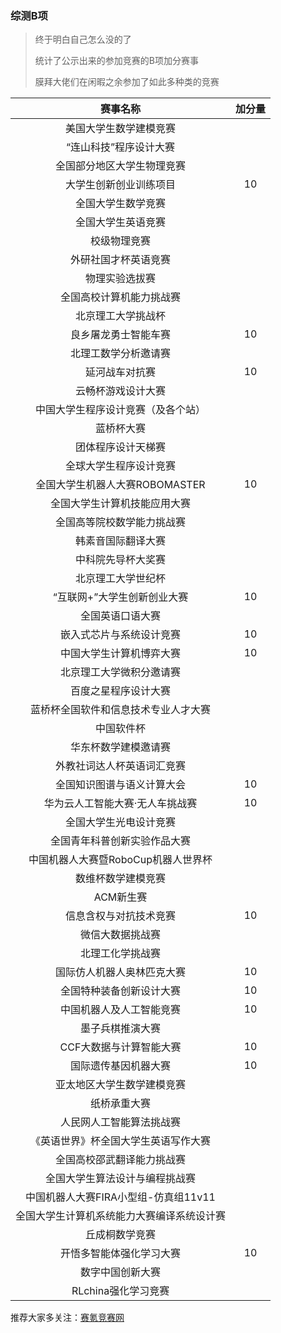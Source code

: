 ### 综测B项

> 终于明白自己怎么没的了
>
> 统计了公示出来的参加竞赛的B项加分赛事
>
> 膜拜大佬们在闲暇之余参加了如此多种类的竞赛

|                  赛事名称                  | 加分量 |
| :----------------------------------------: | :----: |
|           美国大学生数学建模竞赛           |        |
|           “连山科技”程序设计大赛           |        |
|         全国部分地区大学生物理竞赛         |        |
|           大学生创新创业训练项目           |   10   |
|             全国大学生数学竞赛             |        |
|             全国大学生英语竞赛             |        |
|                校级物理竞赛                |        |
|            外研社国才杯英语竞赛            |        |
|               物理实验选拔赛               |        |
|          全国高校计算机能力挑战赛          |        |
|             北京理工大学挑战杯             |        |
|            良乡屠龙勇士智能车赛            |   10   |
|            北理工数学分析邀请赛            |        |
|               延河战车对抗赛               |   10   |
|             云畅杯游戏设计大赛             |        |
|     中国大学生程序设计竞赛（及各个站）     |        |
|                 蓝桥杯大赛                 |        |
|             团体程序设计天梯赛             |        |
|           全球大学生程序设计竞赛           |        |
|       全国大学生机器人大赛ROBOMASTER       |   10   |
|        全国大学生计算机技能应用大赛        |        |
|         全国高等院校数学能力挑战赛         |        |
|             韩素音国际翻译大赛             |        |
|             中科院先导杯大奖赛             |        |
|             北京理工大学世纪杯             |        |
|        “互联网+”大学生创新创业大赛         |   10   |
|              全国英语口语大赛              |        |
|          嵌入式芯片与系统设计竞赛          |   10   |
|          中国大学生计算机博弈大赛          |   10   |
|          北京理工大学微积分邀请赛          |        |
|            百度之星程序设计大赛            |        |
|    蓝桥杯全国软件和信息技术专业人才大赛    |        |
|                 中国软件杯                 |        |
|            华东杯数学建模邀请赛            |        |
|         外教社词达人杯英语词汇竞赛         |        |
|         全国知识图谱与语义计算大会         |   10   |
|      华为云人工智能大赛·无人车挑战赛       |   10   |
|           全国大学生光电设计竞赛           |        |
|        全国青年科普创新实验作品大赛        |        |
|    中国机器人大赛暨RoboCup机器人世界杯     |        |
|             数维杯数学建模竞赛             |        |
|                 ACM新生赛                  |        |
|           信息含权与对抗技术竞赛           |   10   |
|              微信大数据挑战赛              |        |
|              北理工化学挑战赛              |        |
|         国际仿人机器人奥林匹克大赛         |   10   |
|          全国特种装备创新设计大赛          |   10   |
|          中国机器人及人工智能竞赛          |   10   |
|              墨子兵棋推演大赛              |        |
|          CCF大数据与计算智能大赛           |   10   |
|            国际遗传基因机器大赛            |   10   |
|         亚太地区大学生数学建模竞赛         |        |
|                纸桥承重大赛                |        |
|          人民网人工智能算法挑战赛          |        |
|    《英语世界》杯全国大学生英语写作大赛    |        |
|         全国高校邵武翻译能力挑战赛         |        |
|       全国大学生算法设计与编程挑战赛       |        |
|    中国机器人大赛FIRA小型组-仿真组11v11    |        |
| 全国大学生计算机系统能力大赛编译系统设计赛 |        |
|               丘成桐数学竞赛               |        |
|          开悟多智能体强化学习大赛          |   10   |
|              数字中国创新大赛              |        |
|            RLchina强化学习竞赛             |        |

推荐大家多关注：[赛氪竞赛网](https://www.saikr.com/)

